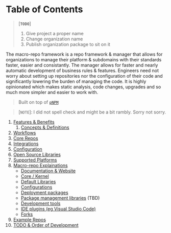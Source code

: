 # Table of Contents
>  [**`TODO`**]
>   1. Give project a proper name
>   2. Change organization name
>   3. Publish organization package to sit on it

The macro-repo framework is a repo framework & manager that allows for organizations to manage their platform & subdomains with their standards faster, easier and consistantly. The manager allows for faster and nearly automatic development of business rules & features. Engineers need not worry about setting up repositories nor the configuration of their code and significantly lowering the burden of managing the code. It is highly opinionated which makes static analysis, code changes, upgrades and so much more simpler and easier to work with.

> Built on top of [`pNPM`](https://pnpm.io/)

> [`NOTE`]: I did not spell check and might be a bit rambly. Sorry not sorry.

1. [Features & Benefits](./top-level-docs/features-and-benefits.md)
   1. [Concepts & Definitions](./top-level-docs/concepts-and-definitions.md)
2. [Workflows](./top-level-docs/workflows.md)
3. [Core Repos](./top-level-docs/core-repos.md)
4. [Integrations](./top-level-docs/integrations.md)
5. [Configuration](./top-level-docs/configuration.md)
6. [Open Source Libraries](./top-level-docs/open-source-libraries.md)
7. [Supported Platforms](./top-level-docs/supported-platforms.md)
8. [Macro-repo Explainations](./top-level-docs/)
    - [Documentation & Website](./macro-repos/documentation.md)
    - [Core / Kernel](./macro-repos/core.md)
    - [Default Libraries](./macro-repos/default-libraries.md)
    - [Configurations](./macro-repos/configurations.md)
    - [Deployment packages](./macro-repos/deployments.md)
    - [Package management libraries](./macro-repos/package-management.md) (TBD)
    - [Development tools](./macro-repos/development-tools.md)
    - [IDE plugins (eg Visual Studio Code)](./imacro-repos/de-plugins.md)
    - [Forks](./macro-repos/forks.md)
9. [Example Repos](./example/)
10. [TODO & Order of Development](./top-level-docs/todo-and-development.md)

<!-- 2. [Opinionated](./top-level-docs/opinionated.md) -->
<!-- 8.  Types of code (packages, apps, component etc) -->







